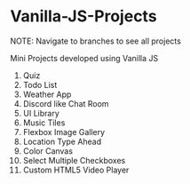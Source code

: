 # Vanilla-JS-Projects

NOTE: Navigate to branches to see all projects

Mini Projects developed using Vanilla JS

1. Quiz
2. Todo List
3. Weather App
4. Discord like Chat Room
5. UI Library
6. Music Tiles
7. Flexbox Image Gallery
8. Location Type Ahead
9. Color Canvas
10. Select Multiple Checkboxes
11. Custom HTML5 Video Player
